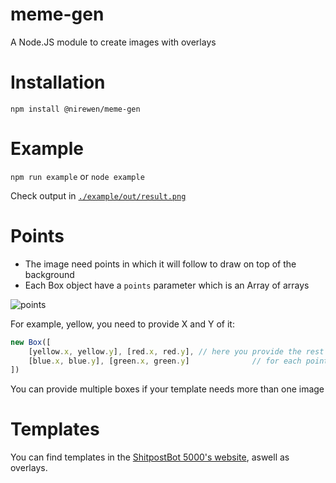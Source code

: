 # meme-gen
A Node.JS module to create images with overlays

# Installation
`npm install @nirewen/meme-gen`

# Example
`npm run example` or `node example`

Check output in [`./example/out/result.png`](https://github.com/nirewen/meme-gen/blob/master/example/out/result.png)

# Points

* The image need points in which it will follow to draw on top of the background
* Each Box object have a `points` parameter which is an Array of arrays

![points](https://i.imgur.com/m4ruZah.png)

For example, yellow, you need to provide X and Y of it:
```javascript
new Box([
    [yellow.x, yellow.y], [red.x, red.y], // here you provide the rest of the points
    [blue.x, blue.y], [green.x, green.y]              // for each point of the box
])
```

You can provide multiple boxes if your template needs more than one image

# Templates

You can find templates in the [ShitpostBot 5000's website](https://www.shitpostbot.com/gallery/templates), aswell as overlays.
